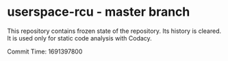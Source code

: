 # userspace-rcu - master branch

This repository contains frozen state of the repository.
Its history is cleared. It is used only for static code
analysis with Codacy.

Commit Time: 1691397800